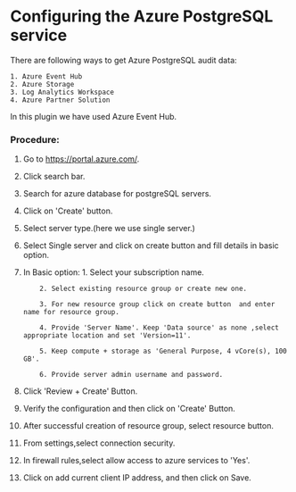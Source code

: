 # Configuring the Azure PostgreSQL service

There are following ways to get Azure PostgreSQL audit data:

	1. Azure Event Hub
	2. Azure Storage
	3. Log Analytics Workspace
	4. Azure Partner Solution

In this plugin we have used Azure Event Hub.


###	Procedure:

1. Go to https://portal.azure.com/.
   
3. Click search bar.
   
5. Search for azure database for postgreSQL servers.
   
7. Click on 'Create' button.
   
9. Select server type.(here we use single server.)
    
11. Select Single server and click on create button and fill details in basic option.
    
13. In Basic option:
			1. Select your subscription name.
    
			2. Select existing resource group or create new one.
    
			3. For new resource group click on create button  and enter name for resource group.
    
			4. Provide 'Server Name'. Keep 'Data source' as none ,select appropriate location and set 'Version=11'.
    
			5. Keep compute + storage as 'General Purpose, 4 vCore(s), 100 GB'.
    
			6. Provide server admin username and password.
    
8.	Click 'Review + Create' Button.
   
10.	Verify the configuration and then click on 'Create' Button.
    
12.	After successful creation of resource group, select resource button.
    	
13.	From settings,select connection security.

14.	In firewall rules,select allow access to azure services to 'Yes'.

15. Click on add current client IP address, and then click on Save.
	
	
